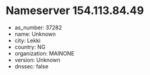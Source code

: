 # Nameserver 154.113.84.49

* as_number: 37282
* name: Unknown
* city: Lekki
* country: NG
* organization: MAINONE
* version: Unknown
* dnssec: false
